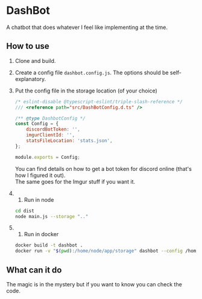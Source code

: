 # DashBot

A chatbot that does whatever I feel like implementing at the time.

## How to use

1. Clone and build.
2. Create a config file `dashbot.config.js`. The options should be self-explanatory.
3. Put the config file in the storage location (of your choice)

    ```javascript
    /* eslint-disable @typescript-eslint/triple-slash-reference */
    /// <reference path="src/DashBotConfig.d.ts" />

    /** @type DashbotConfig */
    const Config = {
    	discordBotToken: '',
    	imgurClientId: '',
    	statsFileLocation: 'stats.json',
    };

    module.exports = Config;
    ```

    You can find details on how to get a bot token for discord online (that's how I figured it out).  
    The same goes for the Imgur stuff if you want it.

4.  1. Run in node

    ```bash
    cd dist
    node main.js --storage ".."
    ```

5.  1. Run in docker

    ```bash
    docker build -t dashbot .
    docker run -v "$(pwd):/home/node/app/storage" dashbot --config /home/node/app/storage
    ```

## What can it do

The magic is in the mystery but if you want to know you can check the code.
